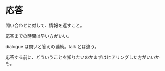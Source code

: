 # 応答

問い合わせに対して、情報を返すこと。

応答までの時間は早い方がいい。

dialogue は問いと答えの連続。talk とは違う。

応答する前に、どういうことを知りたいのかまずはヒアリングした方がいいかも。

